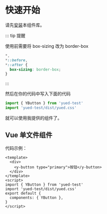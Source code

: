 # 快速开始

请先[安装](/install/)本组件库。

::: tip 提醒

使用前需要将 box-sizing 改为 border-box

```css
*,
*::before,
*::after {
  box-sizing: border-box;
}
```

:::

然后在你的代码中写入下面的代码

```js
import { YButton } from 'yued-test'
import 'yued-test/dist/yued.css'
```

就可以使用我提供的组件了。

## Vue 单文件组件

<demo></demo>
代码示例：

```vue
<template>
  <div>
    <y-button type="primary">按钮</y-button>
  </div>
</template>
<script>
import { YButton } from 'yued-test'
import 'yued-test/dist/yued.css'
export default {
  components: { YButton },
}
</script>
```
